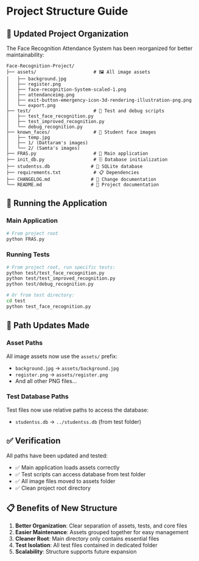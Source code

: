 # Project Structure Guide

## 📁 Updated Project Organization

The Face Recognition Attendance System has been reorganized for better maintainability:

```
Face-Recognition-Project/
├── assets/                     # 🖼️ All image assets
│   ├── background.jpg
│   ├── register.png
│   ├── face-recognition-System-scaled-1.png
│   ├── attendanceimg.png
│   ├── exit-button-emergency-icon-3d-rendering-illustration-png.png
│   └── export.png
├── test/                       # 🧪 Test and debug scripts
│   ├── test_face_recognition.py
│   ├── test_improved_recognition.py
│   └── debug_recognition.py
├── known_faces/                # 👥 Student face images
│   ├── temp.jpg
│   ├── 1/ (Dattaram's images)
│   └── 2/ (Samta's images)
├── FRAS.py                     # 🎯 Main application
├── init_db.py                  # 🗄️ Database initialization
├── studentss.db               # 💾 SQLite database
├── requirements.txt            # 📋 Dependencies
├── CHANGELOG.md               # 📝 Change documentation
└── README.md                  # 📖 Project documentation
```

## 🚀 Running the Application

### Main Application

```bash
# From project root
python FRAS.py
```

### Running Tests

```bash
# From project root, run specific tests:
python test/test_face_recognition.py
python test/test_improved_recognition.py
python test/debug_recognition.py

# Or from test directory:
cd test
python test_face_recognition.py
```

## 🔧 Path Updates Made

### Asset Paths

All image assets now use the `assets/` prefix:

- `background.jpg` → `assets/background.jpg`
- `register.png` → `assets/register.png`
- And all other PNG files...

### Test Database Paths

Test files now use relative paths to access the database:

- `studentss.db` → `../studentss.db` (from test folder)

## ✅ Verification

All paths have been updated and tested:

- ✅ Main application loads assets correctly
- ✅ Test scripts can access database from test folder
- ✅ All image files moved to assets folder
- ✅ Clean project root directory

## 📋 Benefits of New Structure

1. **Better Organization**: Clear separation of assets, tests, and core files
2. **Easier Maintenance**: Assets grouped together for easy management
3. **Cleaner Root**: Main directory only contains essential files
4. **Test Isolation**: All test files contained in dedicated folder
5. **Scalability**: Structure supports future expansion
